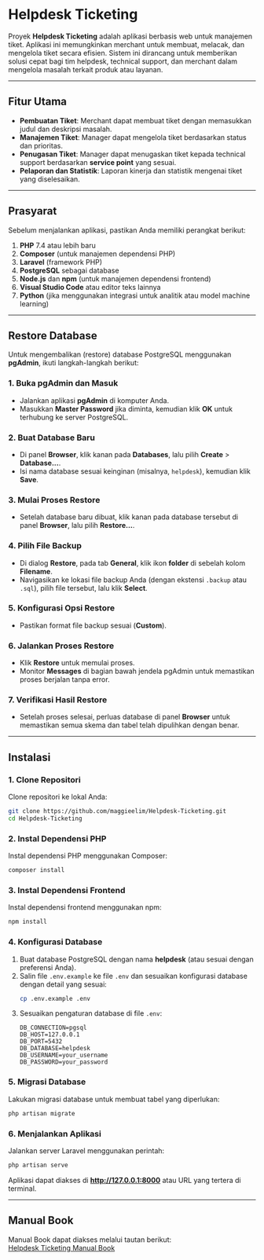 # Helpdesk Ticketing

Proyek **Helpdesk Ticketing** adalah aplikasi berbasis web untuk manajemen tiket. Aplikasi ini memungkinkan merchant untuk membuat, melacak, dan mengelola tiket secara efisien. Sistem ini dirancang untuk memberikan solusi cepat bagi tim helpdesk, technical support, dan merchant dalam mengelola masalah terkait produk atau layanan.

---

## Fitur Utama
- **Pembuatan Tiket**: Merchant dapat membuat tiket dengan memasukkan judul dan deskripsi masalah.
- **Manajemen Tiket**: Manager dapat mengelola tiket berdasarkan status dan prioritas.
- **Penugasan Tiket**: Manager dapat menugaskan tiket kepada technical support berdasarkan **service point** yang sesuai.
- **Pelaporan dan Statistik**: Laporan kinerja dan statistik mengenai tiket yang diselesaikan.

---

## Prasyarat

Sebelum menjalankan aplikasi, pastikan Anda memiliki perangkat berikut:

1. **PHP** 7.4 atau lebih baru
2. **Composer** (untuk manajemen dependensi PHP)
3. **Laravel** (framework PHP)
4. **PostgreSQL** sebagai database
5. **Node.js** dan **npm** (untuk manajemen dependensi frontend)
6. **Visual Studio Code** atau editor teks lainnya
7. **Python** (jika menggunakan integrasi untuk analitik atau model machine learning)

---


## Restore Database

Untuk mengembalikan (restore) database PostgreSQL menggunakan **pgAdmin**, ikuti langkah-langkah berikut:

### 1. Buka pgAdmin dan Masuk
- Jalankan aplikasi **pgAdmin** di komputer Anda.
- Masukkan **Master Password** jika diminta, kemudian klik **OK** untuk terhubung ke server PostgreSQL.

### 2. Buat Database Baru
- Di panel **Browser**, klik kanan pada **Databases**, lalu pilih **Create** > **Database...**.
- Isi nama database sesuai keinginan (misalnya, `helpdesk`), kemudian klik **Save**.

### 3. Mulai Proses Restore
- Setelah database baru dibuat, klik kanan pada database tersebut di panel **Browser**, lalu pilih **Restore...**.

### 4. Pilih File Backup
- Di dialog **Restore**, pada tab **General**, klik ikon **folder** di sebelah kolom **Filename**.
- Navigasikan ke lokasi file backup Anda (dengan ekstensi `.backup` atau `.sql`), pilih file tersebut, lalu klik **Select**.

### 5. Konfigurasi Opsi Restore
- Pastikan format file backup sesuai (**Custom**).

### 6. Jalankan Proses Restore
- Klik **Restore** untuk memulai proses.
- Monitor **Messages** di bagian bawah jendela pgAdmin untuk memastikan proses berjalan tanpa error.

### 7. Verifikasi Hasil Restore
- Setelah proses selesai, perluas database di panel **Browser** untuk memastikan semua skema dan tabel telah dipulihkan dengan benar.

---

## Instalasi

### 1. Clone Repositori
Clone repositori ke lokal Anda:
```bash
git clone https://github.com/maggieelim/Helpdesk-Ticketing.git
cd Helpdesk-Ticketing
```

### 2. Instal Dependensi PHP
Instal dependensi PHP menggunakan Composer:
```bash
composer install
```

### 3. Instal Dependensi Frontend
Instal dependensi frontend menggunakan npm:
```bash
npm install
```

### 4. Konfigurasi Database
1. Buat database PostgreSQL dengan nama **helpdesk** (atau sesuai dengan preferensi Anda).
2. Salin file `.env.example` ke file `.env` dan sesuaikan konfigurasi database dengan detail yang sesuai:
   ```bash
   cp .env.example .env
   ```
3. Sesuaikan pengaturan database di file `.env`:
   ```
   DB_CONNECTION=pgsql
   DB_HOST=127.0.0.1
   DB_PORT=5432
   DB_DATABASE=helpdesk
   DB_USERNAME=your_username
   DB_PASSWORD=your_password
   ```

### 5. Migrasi Database
Lakukan migrasi database untuk membuat tabel yang diperlukan:
```bash
php artisan migrate
```

### 6. Menjalankan Aplikasi
Jalankan server Laravel menggunakan perintah:
```bash
php artisan serve
```
Aplikasi dapat diakses di **http://127.0.0.1:8000** atau URL yang tertera di terminal.

---

## Manual Book

Manual Book dapat diakses melalui tautan berikut:  
[Helpdesk Ticketing Manual Book](https://drive.google.com/file/d/155ymvZ2WKWgtCFHo6S05Bn-_qFZD4RLi/view?usp=sharing)

